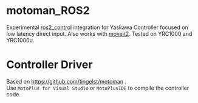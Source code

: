 # motoman_ROS2
Experimental [ros2_control](https://github.com/ros-controls/ros2_control) integration for Yaskawa Controller focused on low latency direct input. Also works with [moveit2](https://github.com/moveit/moveit2). Tested on YRC1000 and YRC1000u.

# Controller Driver
Based on https://github.com/tingelst/motoman .  
Use `MotoPlus for Visual Studio` or `MotoPlusIDE` to compile the controller code.